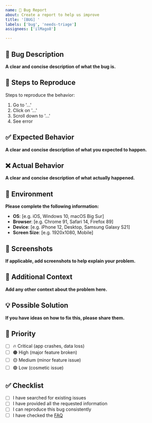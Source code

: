```yaml
---
name: 🐛 Bug Report
about: Create a report to help us improve
title: '[BUG] '
labels: ['bug', 'needs-triage']
assignees: ['ilMago8']

---
```


## 🐛 Bug Description
**A clear and concise description of what the bug is.**

## 🔄 Steps to Reproduce
Steps to reproduce the behavior:
1. Go to '...'
2. Click on '...'
3. Scroll down to '...'
4. See error

## ✅ Expected Behavior
**A clear and concise description of what you expected to happen.**

## ❌ Actual Behavior
**A clear and concise description of what actually happened.**

## 📱 Environment
**Please complete the following information:**
- **OS**: [e.g. iOS, Windows 10, macOS Big Sur]
- **Browser**: [e.g. Chrome 91, Safari 14, Firefox 89]
- **Device**: [e.g. iPhone 12, Desktop, Samsung Galaxy S21]
- **Screen Size**: [e.g. 1920x1080, Mobile]

## 📸 Screenshots
**If applicable, add screenshots to help explain your problem.**

## 🔧 Additional Context
**Add any other context about the problem here.**

## 💡 Possible Solution
**If you have ideas on how to fix this, please share them.**

## 🚨 Priority
- [ ] 🔥 Critical (app crashes, data loss)
- [ ] 🟠 High (major feature broken)
- [ ] 🟡 Medium (minor feature issue)
- [ ] 🟢 Low (cosmetic issue)

## ✅ Checklist
- [ ] I have searched for existing issues
- [ ] I have provided all the requested information
- [ ] I can reproduce this bug consistently
- [ ] I have checked the [FAQ](https://github.com/ilMago8/smart-habit-tracker/wiki/FAQ)